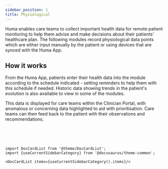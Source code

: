 ```yaml
---
sidebar_position: 1
title: Physiological 
---
```


Huma enables care teams to collect important health data for remote patient monitoring to help them advise and make decisions about their patients' healthcare plan. The following modules record physiological data points which are either input manually by the patient or using devices that are synced with the Huma App.

## How it works

From the Huma App, patients enter their health data into the module according to the schedule indicated - setting reminders to help them with this schedule if needed. Historic data showing trends in the patient's evolution is also available to view in some of the modules. 

This data is displayed for care teams within the Clinician Portal, with anomalous or concerning data highlighted to aid with prioritisation. Care teams can then feed back to the patient with their observations and recommendations.

<br />
<br />
<br />

```mdx-code-block
import DocCardList from '@theme/DocCardList';
import {useCurrentSidebarCategory} from '@docusaurus/theme-common';

<DocCardList items={useCurrentSidebarCategory().items}/>
```
